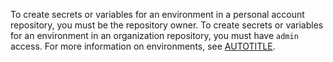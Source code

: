To create secrets or variables for an environment in a personal account repository, you must be the repository owner. To create secrets or variables for an environment in an organization repository, you must have `admin` access. For more information on environments, see [AUTOTITLE](/actions/deployment/targeting-different-environments/managing-environments-for-deployment).
